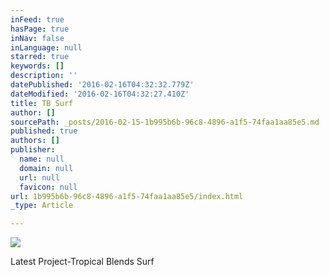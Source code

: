 ```yaml
---
inFeed: true
hasPage: true
inNav: false
inLanguage: null
starred: true
keywords: []
description: ''
datePublished: '2016-02-16T04:32:32.779Z'
dateModified: '2016-02-16T04:32:27.410Z'
title: TB Surf
author: []
sourcePath: _posts/2016-02-15-1b995b6b-96c8-4896-a1f5-74faa1aa85e5.md
published: true
authors: []
publisher:
  name: null
  domain: null
  url: null
  favicon: null
url: 1b995b6b-96c8-4896-a1f5-74faa1aa85e5/index.html
_type: Article

---
```

![](https://the-grid-user-content.s3-us-west-2.amazonaws.com/3b1931da-3db9-42b4-8c6c-667c17365dda.jpg)

Latest Project-Tropical Blends Surf